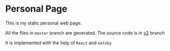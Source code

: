 # Personal Page
This is my static personal web page.

All the files in `master` branch are generated. The source code is in [v2](https://github.com/yangaobo/yangaobo.github.io/tree/v2) branch

It is implemented with the help of `React` and `Gatsby`

